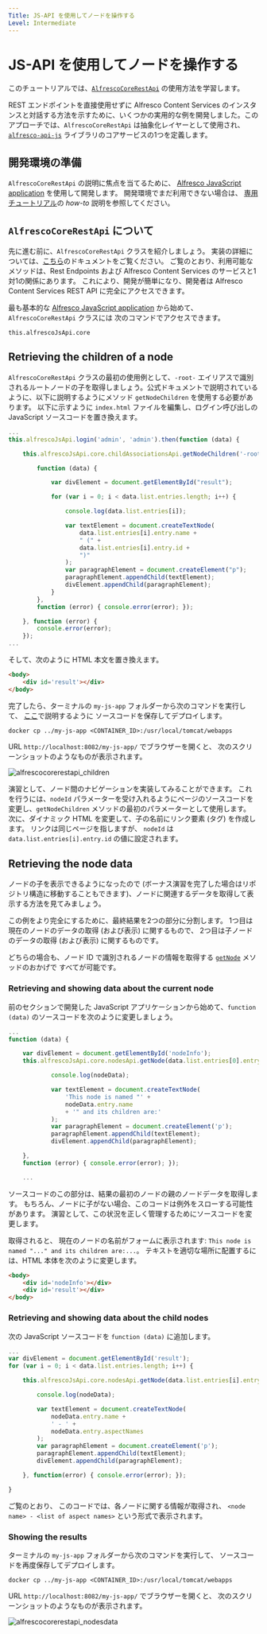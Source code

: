```yaml
---
Title: JS-API を使用してノードを操作する
Level: Intermediate
---
```


# JS-API を使用してノードを操作する

このチュートリアルでは、[`AlfrescoCoreRestApi`](https://github.com/Alfresco/alfresco-js-api/tree/master/src/alfresco-core-rest-api) の使用方法を学習します。

REST エンドポイントを直接使用せずに Alfresco Content Services のインスタンスと対話する方法を示すために、いくつかの実用的な例を開発しました。このアプローチでは、`AlfrescoCoreRestApi` は抽象化レイヤーとして使用され、[`alfresco-api-js`](https://github.com/Alfresco/alfresco-js-api) ライブラリのコアサービスの1つを定義します。

## 開発環境の準備

`AlfrescoCoreRestApi` の説明に焦点を当てるために、
[Alfresco JavaScript application](./creating-javascript-app-using-alfresco-js-api.md) を使用して開発します。
開発環境でまだ利用できない場合は、
[専用チュートリアル](./creating-javascript-app-using-alfresco-js-api.md)の *how-to* 説明を参照してください。

## `AlfrescoCoreRestApi` について

先に進む前に、`AlfrescoCoreRestApi` クラスを紹介しましょう。
実装の詳細については、[こちら](https://github.com/Alfresco/alfresco-js-api/tree/master/src/alfresco-core-rest-api)のドキュメントをご覧ください。
ご覧のとおり、利用可能なメソッドは、Rest Endpoints および Alfresco Content Services のサービスと1対1の関係にあります。
これにより、開発が簡単になり、開発者は Alfresco Content Services REST API に完全にアクセスできます。

最も基本的な [Alfresco JavaScript application](./creating-javascript-app-using-alfresco-js-api.md) から始めて、
`AlfrescoCoreRestApi` クラスには
次のコマンドでアクセスできます。

    this.alfrescoJsApi.core

## Retrieving the children of a node

`AlfrescoCoreRestApi` クラスの最初の使用例として、`-root-` エイリアスで識別されるルートノードの子を取得しましょう。公式ドキュメントで説明されているように、以下に説明するようにメソッド `getNodeChildren` を使用する必要があります。
以下に示すように `index.html` ファイルを編集し、ログイン呼び出しの JavaScript ソースコードを置き換えます。

```js
...
this.alfrescoJsApi.login('admin', 'admin').then(function (data) {

    this.alfrescoJsApi.core.childAssociationsApi.getNodeChildren('-root-', {}).then(

        function (data) {

            var divElement = document.getElementById("result");

            for (var i = 0; i < data.list.entries.length; i++) {

                console.log(data.list.entries[i]);

                var textElement = document.createTextNode(
                    data.list.entries[i].entry.name +
                    " (" +
                    data.list.entries[i].entry.id +
                    ")"
                );
                var paragraphElement = document.createElement("p");
                paragraphElement.appendChild(textElement);
                divElement.appendChild(paragraphElement);
            }
        },
        function (error) { console.error(error); });

    }, function (error) {
        console.error(error);
    });
...
```

そして、次のように HTML 本文を置き換えます。

```html
<body>
    <div id='result'></div>
</body>
```

完了したら、ターミナルの `my-js-app` フォルダーから次のコマンドを実行して、
[ここ](./creating-javascript-app-using-alfresco-js-api.md)で説明するように
ソースコードを保存してデプロイします。

    docker cp ../my-js-app <CONTAINER_ID>:/usr/local/tomcat/webapps

URL `http://localhost:8082/my-js-app/` でブラウザーを開くと、
次のスクリーンショットのようなものが表示されます。

![alfrescocorerestapi_children](../docassets/images/alfrescocorerestapi_children.png)

演習として、ノード間のナビゲーションを実装してみることができます。
これを行うには、`nodeId` パラメーターを受け入れるようにページのソースコードを変更し、`getNodeChildren` メソッドの最初のパラメーターとして使用します。
次に、ダイナミック HTML を変更して、子の名前にリンク要素 (タグ) を作成します。
リンクは同じページを指しますが、
`nodeId` は `data.list.entries[i].entry.id` の値に設定されます。

## Retrieving the node data

ノードの子を表示できるようになったので (ボーナス演習を完了した場合はリポジトリ構造に移動することもできます)、ノードに関連するデータを取得して表示する方法を見てみましょう。

この例をより完全にするために、最終結果を2つの部分に分割します。
1つ目は現在のノードのデータの取得 (および表示) に関するもので、
2つ目は子ノードのデータの取得 (および表示) に関するものです。

どちらの場合も、ノード ID で識別されるノードの情報を取得する
[`getNode`](https://github.com/Alfresco/alfresco-js-api/blob/master/src/alfresco-core-rest-api/docs/NodesApi.md#getNode) メソッドのおかげで
すべてが可能です。

### Retrieving and showing data about the current node

前のセクションで開発した JavaScript アプリケーションから始めて、`function (data)` のソースコードを次のように変更しましょう。

```js
...
function (data) {

    var divElement = document.getElementById('nodeInfo');
    this.alfrescoJsApi.core.nodesApi.getNode(data.list.entries[0].entry.parentId, {}).then(function(nodeData) {

            console.log(nodeData);

            var textElement = document.createTextNode(
                'This node is named "' +
                nodeData.entry.name
                + '" and its children are:'
            );
            var paragraphElement = document.createElement('p');
            paragraphElement.appendChild(textElement);
            divElement.appendChild(paragraphElement);

    },
    function (error) { console.error(error); });

    ...
```

ソースコードのこの部分は、結果の最初のノードの親のノードデータを取得します。
もちろん、ノードに子がない場合、このコードは例外をスローする可能性があります。
演習として、この状況を正しく管理するためにソースコードを変更します。

取得されると、
現在のノードの名前がフォームに表示されます: `This node is named "..." and its children are:...`。
テキストを適切な場所に配置するには、HTML 本体を次のように変更します。

```html
<body>
    <div id='nodeInfo'></div>
    <div id='result'></div>
</body>
```

### Retrieving and showing data about the child nodes

次の JavaScript ソースコードを `function (data)` に追加します。

```js
...
var divElement = document.getElementById('result');
for (var i = 0; i < data.list.entries.length; i++) {

    this.alfrescoJsApi.core.nodesApi.getNode(data.list.entries[i].entry.id, {}).then(function(nodeData) {

        console.log(nodeData);

        var textElement = document.createTextNode(
            nodeData.entry.name +
            ' - ' + 
            nodeData.entry.aspectNames
        );
        var paragraphElement = document.createElement('p');
        paragraphElement.appendChild(textElement);
        divElement.appendChild(paragraphElement);

    }, function(error) { console.error(error); });

} 
```

ご覧のとおり、
このコードでは、各ノードに関する情報が取得され、
`<node name> - <list of aspect names>` という形式で表示されます。

### Showing the results

ターミナルの `my-js-app` フォルダーから次のコマンドを実行して、
ソースコードを再度保存してデプロイします。

    docker cp ../my-js-app <CONTAINER_ID>:/usr/local/tomcat/webapps

URL `http://localhost:8082/my-js-app/` でブラウザーを開くと、
次のスクリーンショットのようなものが表示されます。

![alfrescocorerestapi_nodesdata](../docassets/images/alfrescocorerestapi_nodesdata.png)

